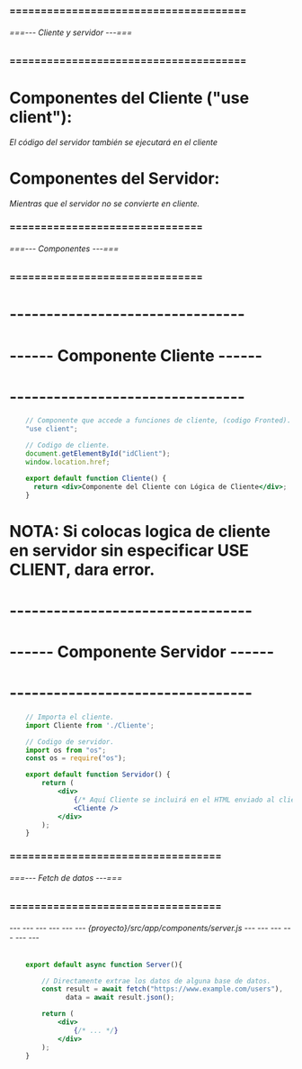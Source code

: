 ### ====================================== ###
###### ===--- Cliente y servidor ---=== ######
### ====================================== ###

# Componentes del Cliente ("use client"):
<!-- 
	Ejecución en el navegador del usuario.
	Incluyen lógica del cliente, como manejadores de eventos y estado local.
	Si un componente del cliente importa otro componente del cliente o del servidor.
-->
*El código del servidor también se ejecutará en el cliente*

# Componentes del Servidor:
<!-- 
	Ejecución en el servidor para generar el HTML inicial.
	No pueden usar lógica específica del cliente.
	Si un componente del servidor importa un componente del cliente, el componente del cliente se incluirá en el HTML generado y luego será hidratado en el navegador.
-->
*Mientras que el servidor no se convierte en cliente.*

### =============================== ###
###### ===--- Componentes ---=== ######
### =============================== ###

# -------------------------------- #
# ------ Componente Cliente ------ #
# -------------------------------- #

<!-- Aqui (document) y (window) estan disponibles como en cualquier codigo JavaScript. -->

```jsx
	// Componente que accede a funciones de cliente, (codigo Fronted).
	"use client";

	// Codigo de cliente.
	document.getElementById("idClient");
	window.location.href;

	export default function Cliente() {
	  return <div>Componente del Cliente con Lógica de Cliente</div>;
	}
```

# NOTA: Si colocas logica de cliente en servidor sin especificar USE CLIENT, dara error.

# --------------------------------- #
# ------ Componente Servidor ------ #
# --------------------------------- #

<!-- Aqui (require) esta disponible como en cualquier codigo NodeJS. -->

```jsx
	// Importa el cliente.
	import Cliente from './Cliente';

	// Codigo de servidor.
	import os from "os";
	const os = require("os");

	export default function Servidor() {
		return (
			<div>
				{/* Aquí Cliente se incluirá en el HTML enviado al cliente */}
				<Cliente />
			</div>
		);
	}
```

### ================================== ###
###### ===--- Fetch de datos ---=== ######
### ================================== ###

###### --- --- --- --- --- --- {proyecto}/src/app/components/server.js --- --- --- --- --- --- ######

<!-- Podemos hacer fetch desde el (servidor) y enviar al cliente. -->

```jsx
	export default async function Server(){

		// Directamente extrae los datos de alguna base de datos.
		const result = await fetch("https://www.example.com/users"), 
			  data = await result.json();

		return (
			<div>
				{/* ... */}
			</div>
		);
	}
```